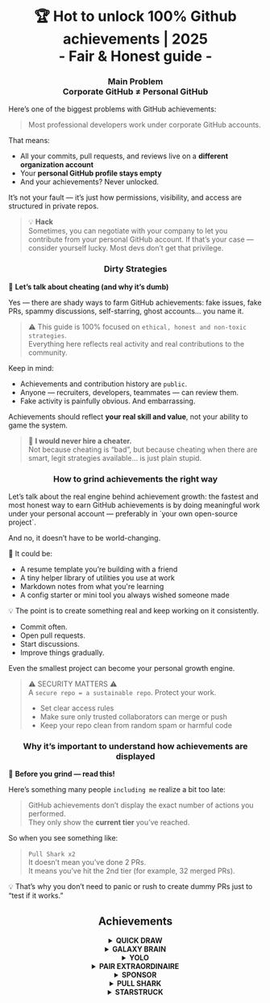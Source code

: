 <h1 align="center">
   🏆 Hot to unlock 100% Github achievements | 2025<br/>
   - Fair & Honest guide -
</h1>

<h3 align="center">
   Main Problem<br/>
   Corporate GitHub ≠ Personal GitHub
</h3>

Here’s one of the biggest problems with GitHub achievements:

> Most professional developers work under corporate GitHub accounts.

That means:
- All your commits, pull requests, and reviews live on a **different organization account**
- Your **personal GitHub profile stays empty**
- And your achievements? Never unlocked.

It’s not your fault — it’s just how permissions, visibility, and access are structured in private repos.

> 💡 **Hack**  
> Sometimes, you can negotiate with your company to let you contribute from your personal GitHub account. If that’s your case — consider yourself lucky. Most devs don’t get that privilege.

<h3 align="center">Dirty Strategies</h3>

🚫 <b>Let’s talk about cheating (and why it’s dumb)</b>

Yes — there are shady ways to farm GitHub achievements: fake issues, fake PRs, spammy discussions, self-starring, ghost accounts… you name it.

> ⚠️ This guide is 100% focused on `ethical, honest and non-toxic strategies`.  
> Everything here reflects real activity and real contributions to the community.

Keep in mind:
- Achievements and contribution history are `public`.
- Anyone — recruiters, developers, teammates — can review them.
- Fake activity is painfully obvious. And embarrassing.

Achievements should reflect <strong>your real skill and value</strong>, not your ability to game the system.

> 💬 <strong>I would never hire a cheater.</strong><br>
> Not because cheating is “bad”, but because cheating when there are smart, legit strategies available... is just plain stupid.

<h3 align="center">How to grind achievements the right way</h1>
Let’s talk about the real engine behind achievement growth: the fastest and most honest way to earn GitHub achievements is by doing meaningful work under your personal account — preferably in `your own open-source project`.  

And no, it doesn’t have to be world-changing.

🎯 It could be:
- A resume template you’re building with a friend
- A tiny helper library of utilities you use at work
- Markdown notes from what you're learning
- A config starter or mini tool you always wished someone made

💡 The point is to create something real and keep working on it consistently.
* Commit often.
* Open pull requests.
* Start discussions.
* Improve things gradually.

Even the smallest project can become your personal growth engine.

> ⚠️ SECURITY MATTERS ⚠️  
> A `secure repo = a sustainable repo`. Protect your work.
> * Set clear access rules
> * Make sure only trusted collaborators can merge or push
> * Keep your repo clean from random spam or harmful code

<h3 align="center">Why it’s important to understand how achievements are displayed</h3>

🧠 <b>Before you grind — read this!</b>

Here’s something many people `including me` realize a bit too late:

> GitHub achievements don’t display the exact number of actions you performed.  
> They only show the <strong>current tier</strong> you’ve reached.

So when you see something like:

> <code>Pull Shark x2</code>  
> It doesn’t mean you’ve done 2 PRs.  
> It means you’ve hit the 2nd tier (for example, 32 merged PRs).

💡 That’s why you don’t need to panic or rush to create dummy PRs just to “test if it works.”

<h2 align="center">Achievements</h2>

<details>
    <summary align="center"><b>QUICK DRAW</b></summary>
<blockquote>Close an issue or PR within 5 minutes of opening it.</blockquote>
<div align="center">
    <img src="badges/quick-draw.png" alt="QuickDraw" width="140">
</div>

Let’s be honest — this one’s more of a meme than a milestone 😅  
It’s so easy to get that it barely counts… but hey, it’s still a badge on your profile!

<ol>
    <li>Create a pull request</li>
    <li>Close it immediately</li>
</ol>

<blockquote>
   <b>⚠️ No need to create fake PRs. ⚠️</b><br/>
   Just close and reopen any real PR during normal work — it still counts.</blockquote>
</details>

<details>
    <summary align="center"><b>GALAXY BRAIN</b></summary>
<blockquote>Have your reply marked as the accepted answer in a GitHub Discussion.</blockquote>
<div align="center">
    <img src="badges/galaxy-brain.png" alt="Galaxy Brain">
</div>

Galaxy Brain rewards people who give <strong>genuinely helpful answers</strong> in Discussions. If your reply is accepted by the topic starter — the badge is yours.

You can absolutely grind this achievement in your own open-source repo. This is not just legit — it’s actually a <strong>useful practice</strong> for any team.

You'll learn how to:
<ul>
    <li>Keep communication structured and easy to find</li>
    <li>Store a clear source of truth for important project decisions</li>
    <li>Keep your entire team aligned and aware of key discussions</li>
</ul>

🚀Houston, we have a problem!🚀
Even when your answer is legit and actually solves the issue — people rarely mark it as accepted. Reminders often get ignored, and you end up ghosted. Brutal, but true.

So instead of relying on strangers, try this instead:  
Grind Galaxy Brain in a **controlled environment**:  
* Team up with friends or colleagues.
* Answer their real questions
* Ask them to accept your reply if it helped.

`🧩 Strategy 1: Solve your friend problem`

<ol>
    <li>Find public repositories related to your tech stack</li>
    <li>Check if Discussions are enabled</li>
    <li>When your colleague/friend asks a question you know the answer to — help them</li>
    <li>After solving their issue, do the following:
         <ul>
            <li>Ask your colleague to help you in exchange: create a discussion in related repo with the brief you provided.
            </li>
            <li>Write your answer there</li>
            <li>Ask your friend to mark this answer as accepted</li>
         </ul>
    </li>
</ol>

✅ This approach is honest, useful, and creates long-lasting resources for the community.

`🛠️ Strategy 2: Use Discussions in your own repo`

If you maintain your own open-source project, just `move important communication into GitHub Discussions`.

1. Enable Discussions in repo settings
2. Whenever there's a decision or a feature debate — start a public thread
3. Share clear, constructive responses that help guide decisions
4. If someone else started the topic — your reply can be marked as the accepted answer

This strategy:
- Builds transparent decision history
- Shows leadership and initiative
- Helps your team stay aligned
- And yes — earns you the badge
</details>

<details>
    <summary align="center"><b>YOLO</b></summary>
<blockquote>Merge a pull request without a review.</blockquote>
<div align="center">
    <img src="badges/yolo.png" alt="YOLO" width="140">
</div>
This one’s all about speed and trust — or recklessness 😅  
You only need to do it once, so here’s the cleanest way:

<ol>
    <li>Make a small, low-risk change in your project. Examples:</li>
    <ul>
        <li>Lint fix</li>
        <li>Quick one-liner patch</li>
        <li>Tiny but helpful addition to <code>README.md</code></li>
        <li>Initial commit with setup or <code>git init</code></li>
    </ul>
    <li>Open a pull request</li>
    <li>Merge it yourself without asking for a review</li>
</ol>

   <blockquote>
      ⚠️ <b>WARNING</b>⚠️<br/>
      Don’t YOLO in production. Just merge without review a PR with the initial commit of your open-source project😉. It’s clean, honest, and totally legit.
   </blockquote>
</details>

<details>
    <summary align="center"><b>PAIR EXTRAORDINAIRE</b></summary>
<blockquote>Merge a pull request that includes a co-authored commit.</blockquote>
<div align="center">
    <img src="badges/pair-extraordinaire.png" alt="Pair Extraordinaire">
</div>

Working together makes everything better — including achievements.  
To unlock this badge, you’ll need to practice honest and transparent pair programming.

<ol>
    <li>Team up with a collaborator and code together. Share ideas, review each other’s work, and write code side by side.</li>
    <li>Add a co-author annotation in your commit message:<br>
        <code>Co-authored-by: johnDoe &lt;johnDoe@example.com&gt;</code><br>
        <ul>
            <li><code>johnDoe</code> = GitHub username (from the profile URL)</li>
            <li><code>johnDoe@example.com</code> = email linked to their GitHub account</li>
        </ul>
    </li>
    <li>Open a pull request and merge it.</li>
</ol>

This is one of the most valuable achievements because it’s fully based on teamwork.  
Pair programming not only speeds up learning — it improves code quality through real-time discussion and shared review.

> ⚙️ <strong>Hack 0: Automate it</strong><br>
Set up a commit message template in your IDE with a pre-filled `Co-authored-by:` line. This avoids typos and makes sure no contributor gets forgotten.

> 🦈 <strong>Hack 1: Open <code>Pull Shark</code> in parallel</strong><br>
If your collaborator merges the PR, you'll also make progress on the <strong>Pull Shark</strong> achievement.  
That’s a 2-in-1 win — just agree on roles and alternate. Work smarter, not harder.
</details>

<details>
    <summary align="center"><b>SPONSOR</b></summary>
<blockquote>🐺 Toss a coin to your witcher</blockquote>
<div align="center">
    <img src="badges/sponsor.png" alt="Sponsor" width="140">
</div>
Support an open-source developer or project financially via GitHub Sponsors.

<div align="center">
   <br/>
   To earn this badge, just donate to any open-source initiative.<br/>
   Maybe it’s a tool you use daily.<br/>
   Maybe it’s a repo that once saved your entire weekend.<br/>
   Or maybe it’s just a dev you genuinely respect.<br/>
</div>

💡 Even a small donation makes a big difference. It shows appreciation, respect, and keeps the open-source spirit alive.

> ❤️ If this guide helped you — feel free to `sponsor this repo`. It's the best way to say "thank you" for the effort.
</details>

<details>
    <summary align="center"><b>PULL SHARK</b></summary>
<blockquote>Get your pull request merged by someone else.</blockquote>
<div align="center">
    <img src="badges/pull-shark.png" alt="Pull Shark">
</div>
The easiest way to start is to work on your own open-source project — something we already talked about above. Just create real, useful pull requests and ask your collaborators to review and merge them.

This is arguably the most <strong>skill-boosting achievement</strong> on GitHub — it pushes you to write clean, testable, and reviewable code.

> 💡 **Hack 0: Make small, atomic PRs**  
Many beginners fall into the “mega-PR” trap: stuffing everything into one massive pull request.  
But if you want to earn Pull Shark effectively (and grow as a developer), you must learn to write small, atomic pull requests.  
That means: well-scoped, readable, easy to test and review.  
This isn’t just about the badge — it’s how professionals code.

> 🤝 **Hack 1: Earn "Pair Extraordinaire" in parallel**  
Pair up with one of your collaborators. Code together, exchange feedback, review each other's PRs. Then use the `Co-authored-by:` tag to transparently reflect the shared effort. You’ll both progress toward two achievements at once — smart move!

> 🎯 **Hack 2: Give away YOLOs**  
If you’ve made a tiny, safe PR — let your teammate merge it <em>without review</em> so they can unlock the YOLO badge. You give value, they get an achievement — `win-win`!
</details>

<details>
    <summary align="center"><b>STARSTRUCK</b></summary>
<blockquote>Create a repository that gets a large number of stars.</blockquote>
<div align="center">
    <img src="badges/starstruck.png" alt="Starstruck">
</div>

This is one of the hardest and most respected achievements on GitHub. It reflects your impact on the community and can’t be earned through routine actions. Recruiters and developers take it seriously.

There’s no checklist or shortcut to unlock this one — the only way is to identify a real problem the community has… and solve it. That’s it.

🎯 I see two realistic paths:

<ol>
    <li><strong>Create a software product</strong><br>
        Let’s be honest — that takes not only outstanding skills, but years of experience to identify the right problem. Probably not your first repo.
    </li>
    <li><strong>Create a repository that delivers real value through resources</strong><br>
        For example: a well-written guide, a useful config starter, a small CLI, or even a curated list of tools (awesome list).
    </li>
</ol>

<blockquote><strong>⭐ Smash that "Star" button, bro!</strong><br>
This repo is a great example of a resource made for the good of the community. If this guide helped you — drop a star 🫡</blockquote>

---

### 🧠 How to find your own "star-worthy" idea?

Focus on pain. Learn to notice it. Here’s where to look:

1. **Google autocomplete** — see what people search for:  
   `"github how to..."`, `"vite storybook setup..."`, etc.

2. **Issues & discussions** in your favorite framework:  
   If someone is asking for something and it gets many 👍 — that’s a real need.

3. **Listen to frustration** — every time you or someone says:  
   *“This sucks!”* or *“I wish this existed…”* — that’s a signal.

Then it’s simple: **offer a solution**.  
Wrap it in a clean repo with a clear README — and share it.

</details>

